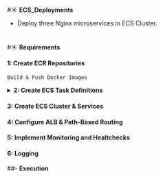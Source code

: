 #☀️ **ECS_Deployments**
- Deploy three Nginx microservices in ECS Cluster.
#

#☀️ **Requirements**

####  **1: Create ECR Repositories**
`Build & Push Docker Images`
  
<details>
<summary><strong>2: Create ECS Task Definitions</strong></summary>
<p><strong>Step 1:</strong> Create a JSON Task Definition File</p>
<p><strong>Step 2:</strong>Register the Task Definition</p>
<p><strong>Step 3:</strong> Check the Task Definition was created</p>
</details>  


####  **3: Create ECS Cluster & Services**
####  **4: Configure ALB & Path-Based Routing**
####  **5: Implement Monitoring and Healtchecks**
####  **6: Logging**


##- **Execution**
